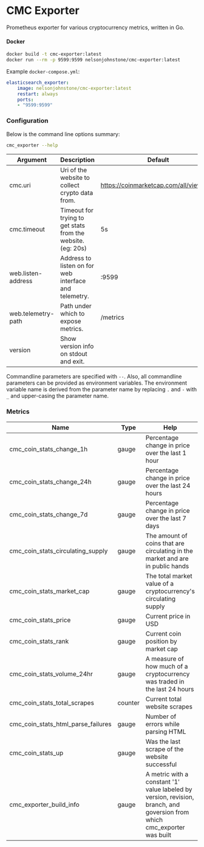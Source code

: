# CMC Exporter

Prometheus exporter for various cryptocurrency metrics, written in Go.

#### Docker

```bash
docker build -t cmc-exporter:latest
docker run --rm -p 9599:9599 nelsonjohnstone/cmc-exporter:latest
```

Example `docker-compose.yml`:

```yaml
elasticsearch_exporter:
    image: nelsonjohnstone/cmc-exporter:latest
    restart: always
    ports:
    - "9599:9599"
```

### Configuration

Below is the command line options summary:
```bash
cmc_exporter --help
```

| Argument                | Description | Default     |
| --------                | ----------- | ----------- |
| cmc.uri                 | Uri of the website to collect crypto data from. | https://coinmarketcap.com/all/views/all/ |
| cmc.timeout             | Timeout for trying to get stats from the website. (eg: 20s) | 5s |
| web.listen-address      | Address to listen on for web interface and telemetry. | :9599 |
| web.telemetry-path      | Path under which to expose metrics. | /metrics |
| version                 | Show version info on stdout and exit. | |

Commandline parameters are specified with `--`. Also, all commandline parameters can be provided as environment variables. The environment variable name is derived from the parameter name
by replacing `.` and `-` with `_` and upper-casing the parameter name.

### Metrics

|Name                                                                   |Type       |Help
|----                                                                   |----       |----
| cmc_coin_stats_change_1h                                              | gauge     | Percentage change in price over the last 1 hour
| cmc_coin_stats_change_24h                                             | gauge     | Percentage change in price over the last 24 hours
| cmc_coin_stats_change_7d                                              | gauge     | Percentage change in price over the last 7 days
| cmc_coin_stats_circulating_supply                                     | gauge     | The amount of coins that are circulating in the market and are in public hands
| cmc_coin_stats_market_cap                                             | gauge     | The total market value of a cryptocurrency's circulating supply
| cmc_coin_stats_price                                                  | gauge     | Current price in USD
| cmc_coin_stats_rank                                                   | gauge     | Current coin position by market cap
| cmc_coin_stats_volume_24hr                                            | gauge     | A measure of how much of a cryptocurrency was traded in the last 24 hours
| cmc_coin_stats_total_scrapes                                          | counter   | Current total website scrapes
| cmc_coin_stats_html_parse_failures                                    | gauge     | Number of errors while parsing HTML
| cmc_coin_stats_up                                                     | gauge     | Was the last scrape of the website successful
| cmc_exporter_build_info                                               | gauge     | A metric with a constant '1' value labeled by version, revision, branch, and goversion from which cmc_exporter was built
